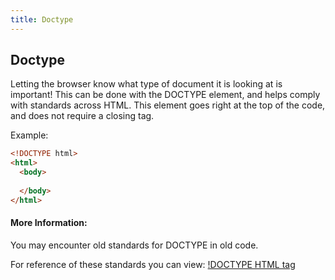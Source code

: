```yaml
---
title: Doctype
---
```

## Doctype

Letting the browser know what type of document it is looking at is important! This can be done with the DOCTYPE element, and helps comply with standards across HTML. This element goes right at the top of the code, and does not require a closing tag.

Example:
```html
<!DOCTYPE html>
<html>
  <body>
  
  </body>
</html>
```

#### More Information:

You may encounter old standards for DOCTYPE in old code.

For reference of these standards you can view: <a href="https://html.com/tags/doctype/" target="_blank">!DOCTYPE HTML tag</a>


